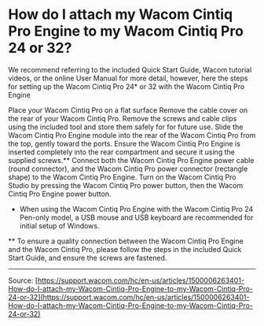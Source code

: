 # How do I attach my Wacom Cintiq Pro Engine to my Wacom Cintiq Pro 24 or 32?

We recommend referring to the included Quick Start Guide, Wacom tutorial videos, or the online User Manual for more detail, however, here the steps for setting up the Wacom Cintiq Pro 24* or 32 with the Wacom Cintiq Pro Engine

Place your Wacom Cintiq Pro on a flat surface
Remove the cable cover on the rear of your Wacom Cintiq Pro.
Remove the screws and cable clips using the included tool and store them safely for for future use.
Slide the Wacom Cintiq Pro Engine module into the rear of the Wacom Cintiq Pro from the top, gently toward the ports.
Ensure the Wacom Cintiq Pro Engine is inserted completely into the rear compartment and secure it using the supplied screws.**
Connect both the Wacom Cintiq Pro Engine power cable (round connector), and the Wacom Cintiq Pro power connector (rectangle shape) to the Wacom Cintiq Pro Engine.
Turn on the Wacom Cintiq Pro Studio by pressing the Wacom Cintiq Pro power button, then the Wacom Cintiq Pro Engine power button.



* When using the Wacom Cintiq Pro Engine with the Wacom Cintiq Pro 24 Pen-only model, a USB mouse and USB keyboard are recommended for initial setup of Windows.


** To ensure a quality connection between the Wacom Cintiq Pro Engine and the Wacom Cintiq Pro, please follow the steps in the included Quick Start Guide, and ensure the screws are fastened.

---
Source: [https://support.wacom.com/hc/en-us/articles/1500006263401-How-do-I-attach-my-Wacom-Cintiq-Pro-Engine-to-my-Wacom-Cintiq-Pro-24-or-32](https://support.wacom.com/hc/en-us/articles/1500006263401-How-do-I-attach-my-Wacom-Cintiq-Pro-Engine-to-my-Wacom-Cintiq-Pro-24-or-32)
